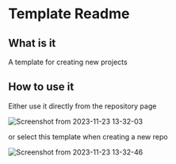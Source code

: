 # Template Readme

## What is it

A template for creating new projects

## How to use it

Either use it directly from the repository page

![Screenshot from 2023-11-23 13-32-03](https://github.com/rosnovsky/create-project/assets/2508576/908ed212-b376-4310-9cef-54881eddcd29)

or select this template when creating a new repo

![Screenshot from 2023-11-23 13-32-46](https://github.com/rosnovsky/create-project/assets/2508576/731b9d05-b909-4d51-8178-fab889f2fb0b)
